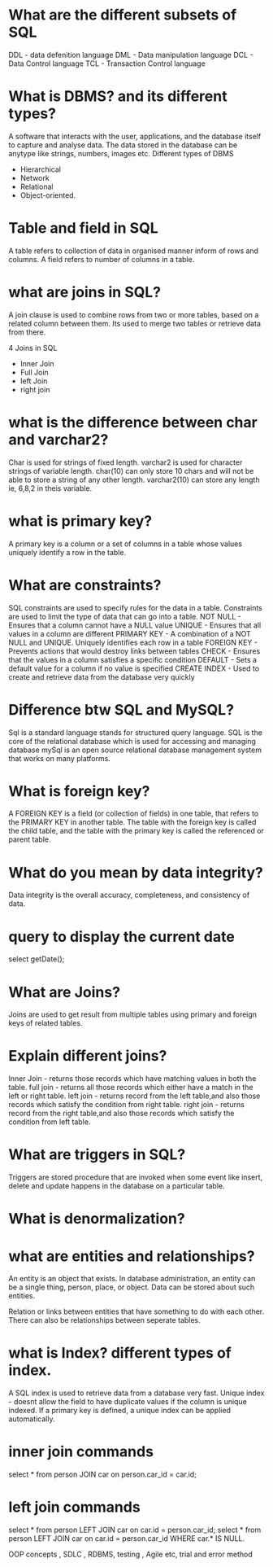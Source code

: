 # What are the different subsets of SQL
DDL - data defenition language
DML - Data manipulation language
DCL - Data Control language
TCL - Transaction Control language

# What is DBMS? and its different types?
A software that interacts with the user, applications, and the database itself to capture and analyse data.
The data stored in the database can be anytype like strings, numbers, images etc.
Different types of DBMS
- Hierarchical
- Network
- Relational 
- Object-oriented.

# Table and field in SQL
A table refers to collection of data in organised manner inform of rows and columns.
A field refers to number of columns in a table.

# what are joins in SQL?
A join clause is used to combine rows from two or more tables, based on a related column between them. Its used to merge two tables or retrieve data from there. 

4 Joins in SQL
- Inner Join
- Full Join 
- left Join 
- right join

# what is the difference between char and varchar2?
Char is used for strings of fixed length.
varchar2 is used for character strings of variable length. 
char(10) can only store 10 chars and will not be able to store a string of any other length.
varchar2(10) can store any length ie, 6,8,2 in theis variable.

# what is primary key?
A primary key is a column or a set of columns in a table whose values uniquely identify a row in the table.

# What are constraints?
SQL constraints are used to specify rules for the data in a table. Constraints are used to limit the type of data that can go into a table. 
NOT NULL - Ensures that a column cannot have a NULL value
UNIQUE - Ensures that all values in a column are different
PRIMARY KEY - A combination of a NOT NULL and UNIQUE. Uniquely identifies each row in a table
FOREIGN KEY - Prevents actions that would destroy links between tables
CHECK - Ensures that the values in a column satisfies a specific condition
DEFAULT - Sets a default value for a column if no value is specified
CREATE INDEX - Used to create and retrieve data from the database very quickly

# Difference btw SQL and MySQL?
Sql is a standard language stands for structured query language. SQL is the core of the relational database which is used for accessing and managing database
mySql is an open source relational database management system that works on many platforms. 

# What is foreign key?
A FOREIGN KEY is a field (or collection of fields) in one table, that refers to the PRIMARY KEY in another table. The table with the foreign key is called the child table, and the table with the primary key is called the referenced or parent table.

# What do you mean by data integrity?
Data integrity is the overall accuracy, completeness, and consistency of data. 

# query to display the current date
select getDate();

# What are Joins?
Joins are used to get result from multiple tables using primary and foreign keys of related tables.
# Explain different joins?
Inner Join - returns those records which have matching values in both the table. 
full join - returns all those records which either have a match in the left or right table.
left join - returns record from the left table,and also those records which satisfy the condition from right table.
right join - returns record from the right table,and also those records which satisfy the condition from left table.

# What are triggers in SQL?
Triggers are stored procedure that are invoked when some event like insert, delete and update happens in the database on a particular table.

# What is denormalization?


# what are entities and relationships?
An entity is an object that exists. In database administration, an entity can be a single thing, person, place, or object. Data can be stored about such entities.

Relation or links between entities that have something to do with each other. There can also be relationships between seperate tables.

# what is Index? different types of index. 
A SQL index is used to retrieve data from a database very fast. 
Unique index - doesnt allow the field to have duplicate values if the column is unique indexed. If a primary key is defined, a unique index can be applied automatically.

# inner join commands
select * from person JOIN car on person.car_id = car.id;

# left join commands
select * from person LEFT JOIN car on car.id = person.car_id;
select * from person LEFT JOIN car on car.id = person.car_id WHERE car.* IS NULL.

OOP concepts , SDLC , RDBMS, testing , Agile etc, trial and error method


